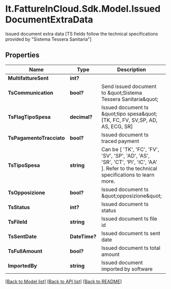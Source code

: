 # It.FattureInCloud.Sdk.Model.IssuedDocumentExtraData
Issued document extra data [TS fields follow the technical specifications provided by \"Sistema Tessera Sanitaria\"]

## Properties

Name | Type | Description | Notes
------------ | ------------- | ------------- | -------------
**MultifattureSent** | **int?** |  | [optional] 
**TsCommunication** | **bool?** | Send issued document to \&quot;Sistema Tessera Sanitaria\&quot; | [optional] 
**TsFlagTipoSpesa** | **decimal?** | Issued document ts \&quot;tipo spesa\&quot; [TK, FC, FV, SV,SP, AD, AS, ECG, SR] | [optional] 
**TsPagamentoTracciato** | **bool?** | Issued document ts traced payment | [optional] 
**TsTipoSpesa** | **string** | Can be [ &#39;TK&#39;, &#39;FC&#39;, &#39;FV&#39;, &#39;SV&#39;, &#39;SP&#39;, &#39;AD&#39;, &#39;AS&#39;, &#39;SR&#39;, &#39;CT&#39;, &#39;PI&#39;, &#39;IC&#39;, &#39;AA&#39; ]. Refer to the technical specifications to learn more. | [optional] 
**TsOpposizione** | **bool?** | Issued document ts \&quot;opposizione\&quot; | [optional] 
**TsStatus** | **int?** | Issued document ts status | [optional] 
**TsFileId** | **string** | Issued document ts file id | [optional] 
**TsSentDate** | **DateTime?** | Issued document ts sent date | [optional] 
**TsFullAmount** | **bool?** | Issued document ts total amount | [optional] 
**ImportedBy** | **string** | Issued document imported by software | [optional] 

[[Back to Model list]](../README.md#documentation-for-models) [[Back to API list]](../README.md#documentation-for-api-endpoints) [[Back to README]](../README.md)

